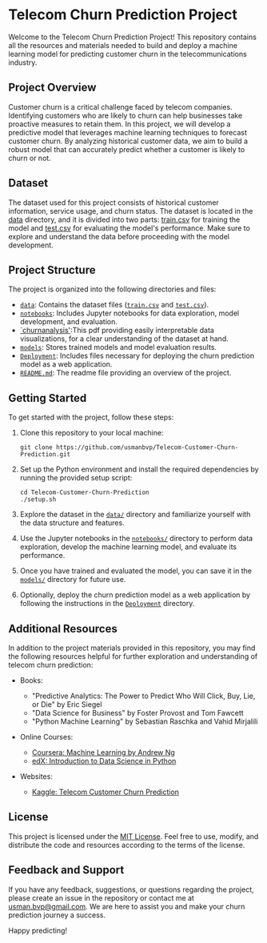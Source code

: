 
# Telecom Churn Prediction Project

Welcome to the Telecom Churn Prediction Project! This repository contains all the resources and materials needed to build and deploy a machine learning model for predicting customer churn in the telecommunications industry.

## Project Overview

Customer churn is a critical challenge faced by telecom companies. Identifying customers who are likely to churn can help businesses take proactive measures to retain them. In this project, we will develop a predictive model that leverages machine learning techniques to forecast customer churn. By analyzing historical customer data, we aim to build a robust model that can accurately predict whether a customer is likely to churn or not.

## Dataset

The dataset used for this project consists of historical customer information, service usage, and churn status. The dataset is located in the [data](data) directory, and it is divided into two parts: [train.csv](train.csv) for training the model and [test.csv](test.csv) for evaluating the model's performance. Make sure to explore and understand the data before proceeding with the model development.

## Project Structure

The project is organized into the following directories and files:

- [`data`](data): Contains the dataset files ([`train.csv`](train.csv) and [`test.csv`](test.csv)).
- [`notebooks`](Telecom-Customer-Churn-Prediction.ipynb): Includes Jupyter notebooks for data exploration, model development, and evaluation.
- [`churnanalysis'](churnanalysis.pdf):This pdf providing easily interpretable data visualizations, for a clear understanding of the dataset at hand.
- [`models`](models): Stores trained models and model evaluation results.
- [`Deployment`](churn_deployment): Includes files necessary for deploying the churn prediction model as a web application.
- [`README.md`](README.md): The readme file providing an overview of the project.

## Getting Started

To get started with the project, follow these steps:

1. Clone this repository to your local machine:
   ```
   git clone https://github.com/usmanbvp/Telecom-Customer-Churn-Prediction.git
   ```

2. Set up the Python environment and install the required dependencies by running the provided setup script:
   ```
   cd Telecom-Customer-Churn-Prediction
   ./setup.sh
   ```

3. Explore the dataset in the [`data/`](data) directory and familiarize yourself with the data structure and features.

4. Use the Jupyter notebooks in the [`notebooks/`](Telecom-Customer-Churn-Prediction.ipynb) directory to perform data exploration, develop the machine learning model, and evaluate its performance.

5. Once you have trained and evaluated the model, you can save it in the [`models/`](models) directory for future use.

6. Optionally, deploy the churn prediction model as a web application by following the instructions in the [`Deployment`](churn_deployment) directory.

## Additional Resources

In addition to the project materials provided in this repository, you may find the following resources helpful for further exploration and understanding of telecom churn prediction:

- Books:
  - "Predictive Analytics: The Power to Predict Who Will Click, Buy, Lie, or Die" by Eric Siegel
  - "Data Science for Business" by Foster Provost and Tom Fawcett
  - "Python Machine Learning" by Sebastian Raschka and Vahid Mirjalili

- Online Courses:
  - [Coursera: Machine Learning by Andrew Ng](https://www.coursera.org/learn/machine-learning)
  - [edX: Introduction to Data Science in Python](https://www.edx.org/professional-certificate/introduction-to-data-science-in-python)

- Websites:
  - [Kaggle: Telecom Customer Churn Prediction](https://www.kaggle.com/c/customer-churn-prediction)


## License

This project is licensed under the [MIT License](LICENSE). Feel free to use, modify, and distribute the code and resources according to the terms of the license.

## Feedback and Support

If you have any feedback, suggestions, or questions regarding the project, please create an issue in the repository or contact me at usman.bvp@gmail.com. We are here to assist you and make your churn prediction journey a success.

Happy predicting!
